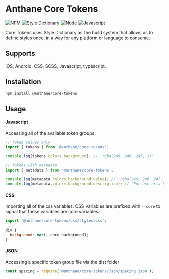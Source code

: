# Anthane Core Tokens

[![NPM](https://img.shields.io/badge/NPM-%23000000.svg?style=for-the-badge&logo=npm&logoColor=white)](https://npmjs.com/)
[![Style Dictionary](https://img.shields.io/badge/Style%20Dictionary-1FC5BF?style=for-the-badge&logo=Steemit&logoColor=white)](https://amzn.github.io/style-dictionary/)
[![Node](https://img.shields.io/badge/nodeJS-6DA55F?style=for-the-badge&logo=node.js&logoColor=white)](https://nodejs.org/)
[![Javascript](https://img.shields.io/badge/javascript-%23323330.svg?style=for-the-badge&logo=javascript&logoColor=%23F7DF1E)](https://developer.mozilla.org/en-US/docs/Web/JavaScript/)

Core Tokens uses Style Dictionary as the build system that allows us to define styles once, in a way for any platform or language to consume.

## Supports

iOS, Android, CSS, SCSS, Javascript, typescript.

## Installation

```bash
npm install @anthane/core-tokens
```

## Usage

#### Javascript

Accessing all of the available token groups

```js
// Token values only
import { tokens } from '@anthane/core-tokens';

console.log(tokens.colors.background); // 'rgba(246, 246, 247, 1)'

// Tokens with metadata
import { metadata } from '@anthane/core-tokens';

console.log(metadata.colors.background.value); // 'rgba(246, 246, 247, 1)'
console.log(metadata.colors.background.description); // 'For use as a background color, in components such as Page and Frame backgrounds.'
```

#### CSS

Importing all of the css variables. CSS variables are prefixed with `--core` to signal that these variables are core variables.

```js
import '@anthane/core-tokens/css/styles.css';

div {
  background: var(--core-background);
}
```

#### JSON

Accessing a specific token group file via the dist folder

```js
const spacing = require('@anthane/core-tokens/json/spacing.json');
```
